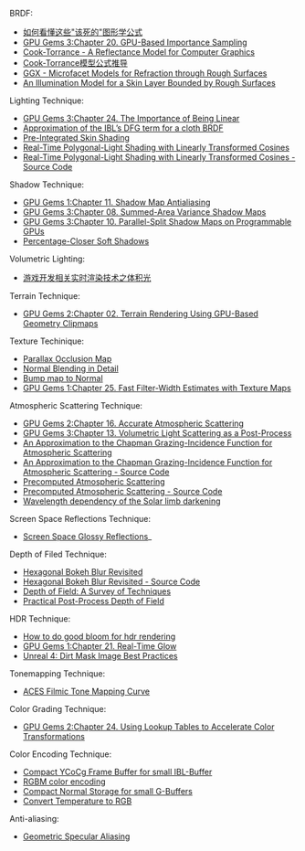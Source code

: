 BRDF:
* [如何看懂这些"该死的"图形学公式](https://zhuanlan.zhihu.com/p/21489591)
* [GPU Gems 3:Chapter 20. GPU-Based Importance Sampling](https://developer.nvidia.com/gpugems/GPUGems3/gpugems3_ch20.html)
* [Cook-Torrance - A Reflectance Model for Computer Graphics](http://inst.eecs.berkeley.edu/~cs283/sp13/lectures/cookpaper.pdf)
* [Cook-Torrance模型公式推导](https://www.cnblogs.com/herenzhiming/articles/5789043.html)
* [GGX - Microfacet Models for Refraction through Rough Surfaces](http://www.cs.cornell.edu/~srm/publications/EGSR07-btdf.pdf)
* [An Illumination Model for a Skin Layer Bounded by Rough Surfaces](http://www.dgp.toronto.edu/people/stam/reality/Research/pdf/skin.pdf)

Lighting Technique:
* [GPU Gems 3:Chapter 24. The Importance of Being Linear](https://developer.nvidia.com/gpugems/GPUGems3/gpugems3_ch24.html)
* [Approximation of the IBL’s DFG term for a cloth BRDF](https://gist.github.com/romainguy/52d0e7f070d9ed7b44a0327d735fe33e)
* [Pre-Integrated Skin Shading](http://simonstechblog.blogspot.com/2015/02/pre-integrated-skin-shading.html)
* [Real-Time Polygonal-Light Shading with Linearly Transformed Cosines](https://eheitzresearch.wordpress.com/415-2/)
* [Real-Time Polygonal-Light Shading with Linearly Transformed Cosines - Source Code](https://github.com/selfshadow/ltc_code)

Shadow Technique:
* [GPU Gems 1:Chapter 11. Shadow Map Antialiasing](https://developer.nvidia.com/gpugems/GPUGems/gpugems_ch11.html)
* [GPU Gems 3:Chapter 08. Summed-Area Variance Shadow Maps](https://developer.nvidia.com/gpugems/GPUGems3/gpugems3_ch08.html)
* [GPU Gems 3:Chapter 10. Parallel-Split Shadow Maps on Programmable GPUs](https://developer.nvidia.com/gpugems/GPUGems3/gpugems3_ch10.html)
* [Percentage-Closer Soft Shadows](http://developer.download.nvidia.com/shaderlibrary/docs/shadow_PCSS.pdf)

Volumetric Lighting:
* [游戏开发相关实时渲染技术之体积光](https://zhuanlan.zhihu.com/p/21425792)

Terrain Technique:
* [GPU Gems 2:Chapter 02. Terrain Rendering Using GPU-Based Geometry Clipmaps](https://developer.nvidia.com/gpugems/GPUGems2/gpugems2_chapter02.html)

Texture Techinique:
* [Parallax Occlusion Map](http://sunandblackcat.com/tipFullView.php?topicid=28)
* [Normal Blending in Detail](http://blog.selfshadow.com/publications/blending-in-detail/)
* [Bump map to Normal](https://docs.unrealengine.com/latest/attachments/Engine/Rendering/LightingAndShadows/BumpMappingWithoutTangentSpace/mm_sfgrad_bump.pdf)
* [GPU Gems 1:Chapter 25. Fast Filter-Width Estimates with Texture Maps](https://developer.nvidia.com/gpugems/GPUGems/gpugems_ch25.html)

Atmospheric Scattering Technique:
* [GPU Gems 2:Chapter 16. Accurate Atmospheric Scattering](https://developer.nvidia.com/gpugems/GPUGems2/gpugems2_chapter16.html)
* [GPU Gems 3:Chapter 13. Volumetric Light Scattering as a Post-Process](https://developer.nvidia.com/gpugems/GPUGems3/gpugems3_ch13.html)
* [An Approximation to the Chapman Grazing-Incidence Function for Atmospheric Scattering](http://www.gameenginegems.net/gemsdb/article.php?id=1133)
* [An Approximation to the Chapman Grazing-Incidence Function for Atmospheric Scattering - Source Code ](https://www.shadertoy.com/view/XlBfRD)
* [Precomputed Atmospheric Scattering](https://ebruneton.github.io/precomputed_atmospheric_scattering/)
* [Precomputed Atmospheric Scattering - Source Code](https://github.com/ebruneton/precomputed_atmospheric_scattering)
* [Wavelength dependency of the Solar limb darkening](http://www.physics.hmc.edu/faculty/esin/a101/limbdarkening.pdf)

Screen Space Reflections Technique:
* [Screen Space Glossy Reflections](http://roar11.com/2015/07/screen-space-glossy-reflections/)_

Depth of Filed Technique:
* [Hexagonal Bokeh Blur Revisited](https://colinbarrebrisebois.com/2017/04/18/hexagonal-bokeh-blur-revisited/)
* [Hexagonal Bokeh Blur Revisited - Source Code](https://github.com/zigguratvertigo/HexBokehBlur)
* [Depth of Field: A Survey of Techniques](https://developer.nvidia.com/gpugems/GPUGems/gpugems_ch23.html)
* [Practical Post-Process Depth of Field](https://developer.nvidia.com/gpugems/GPUGems3/gpugems3_ch28.html)

HDR Technique:
* [How to do good bloom for hdr rendering](http://kalogirou.net/2006/05/20/how-to-do-good-bloom-for-hdr-rendering/)
* [GPU Gems 1:Chapter 21. Real-Time Glow](https://developer.nvidia.com/gpugems/GPUGems/gpugems_ch21.html)
* [Unreal 4: Dirt Mask Image Best Practices](https://docs.unrealengine.com/en-us/Engine/Rendering/PostProcessEffects/Bloom)

Tonemapping Technique:
* [ACES Filmic Tone Mapping Curve](https://knarkowicz.wordpress.com/2016/08/31/hdr-display-first-steps/)

Color Grading Technique:
* [GPU Gems 2:Chapter 24. Using Lookup Tables to Accelerate Color Transformations](https://developer.nvidia.com/gpugems/GPUGems2/gpugems2_chapter24.html)

Color Encoding Technique:
* [Compact YCoCg Frame Buffer for small IBL-Buffer](http://jcgt.org/published/0001/01/02/)
* [RGBM color encoding](http://graphicrants.blogspot.com/2009/04/rgbm-color-encoding.html)
* [Compact Normal Storage for small G-Buffers](http://aras-p.info/texts/CompactNormalStorage.html)
* [Convert Temperature to RGB](https://github.com/davidf2281/ColorTempToRGB)

Anti-aliasing:
* [Geometric Specular Aliasing](http://media.steampowered.com/apps/valve/2015/Alex_Vlachos_Advanced_VR_Rendering_GDC2015.pdf)
